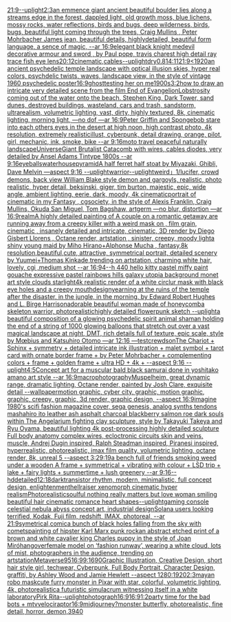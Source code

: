 [21:9](https://www.ebank.nz/aiartgenerator?category=21%3A9)[--uplight](https://www.ebank.nz/aiartgenerator?category=--uplight)[2:3](https://www.ebank.nz/aiartgenerator?category=2%3A3)[an emmence giant ancient  beautiful boulder lies along a  streams edge in  the forest,  dappled light, old growth moss,  blue lichens, mossy rocks, water reflections,  birds and bugs, deep wilderness, birds, bugs, beautiful light coming through the trees, Craig Mullins , Peter Mohrbacher James jean,  beautiful details, highlydetailed, beautiful form language, a sence of magic, --ar 16:9](https://www.ebank.nz/aiartgenerator?category=an%20emmence%20giant%20ancient%20%20beautiful%20boulder%20lies%20along%20a%20%20streams%20edge%20in%20%20the%20forest%2C%20%20dappled%20light%2C%20old%20growth%20moss%2C%20%20blue%20lichens%2C%20mossy%20rocks%2C%20water%20reflections%2C%20%20birds%20and%20bugs%2C%20deep%20wilderness%2C%20birds%2C%20bugs%2C%20beautiful%20light%20coming%20through%20the%20trees%2C%20Craig%20Mullins%20%2C%20Peter%20Mohrbacher%20James%20jean%2C%20%20beautiful%20details%2C%20highlydetailed%2C%20beautiful%20form%20language%2C%20a%20sence%20of%20magic%2C%20--ar%2016%3A9)[elegant black knight medevil decorative armour and sword , by Paul pope, travis charest high detail ray trace fish eye lens](https://www.ebank.nz/aiartgenerator?category=elegant%20black%20knight%20medevil%20decorative%20armour%20and%20sword%20%2C%20by%20Paul%20pope%2C%20travis%20charest%20high%20detail%20ray%20trace%20fish%20eye%20lens)[20:12](https://www.ebank.nz/aiartgenerator?category=20%3A12)[cinematic,](https://www.ebank.nz/aiartgenerator?category=cinematic%2C)[cables](https://www.ebank.nz/aiartgenerator?category=cables)[--uplight](https://www.ebank.nz/aiartgenerator?category=--uplight)[dry](https://www.ebank.nz/aiartgenerator?category=dry)[0.8](https://www.ebank.nz/aiartgenerator?category=0.8)[14:11](https://www.ebank.nz/aiartgenerator?category=14%3A11)[21:9](https://www.ebank.nz/aiartgenerator?category=21%3A9)[<1920](https://www.ebank.nz/aiartgenerator?category=%3C1920)[an ancient psychedelic temple landscape with optical illusion skies, hyper real colors, psychdelic twists, waves, landscape view, in the style of vintage 1960 psychedelic poster](https://www.ebank.nz/aiartgenerator?category=an%20ancient%20psychedelic%20temple%20landscape%20with%20optical%20illusion%20skies%2C%20hyper%20real%20colors%2C%20psychdelic%20twists%2C%20waves%2C%20landscape%20view%2C%20in%20the%20style%20of%20vintage%201960%20psychedelic%20poster)[16:9](https://www.ebank.nz/aiartgenerator?category=16%3A9)[ghost](https://www.ebank.nz/aiartgenerator?category=ghost)[testing her on me](https://www.ebank.nz/aiartgenerator?category=testing%20her%20on%20me)[1900s](https://www.ebank.nz/aiartgenerator?category=1900s)[3:2](https://www.ebank.nz/aiartgenerator?category=3%3A2)[how to draw an intricate very detailed scene from the film End of Evangelion](https://www.ebank.nz/aiartgenerator?category=how%20to%20draw%20an%20intricate%20very%20detailed%20scene%20from%20the%20film%20End%20of%20Evangelion)[Lobstrosity coming out of the water onto the beach. Stephen King, Dark Tower, sand dunes, destroyed buildings, wasteland, cars and trash, sandstorm, ultrarealism, volumetric lighting, vast, dirty, highly textured, 8k, cinematic lighting, morning light, —no dof —ar 16:9](https://www.ebank.nz/aiartgenerator?category=Lobstrosity%20coming%20out%20of%20the%20water%20onto%20the%20beach.%20Stephen%20King%2C%20Dark%20Tower%2C%20sand%20dunes%2C%20destroyed%20buildings%2C%20wasteland%2C%20cars%20and%20trash%2C%20sandstorm%2C%20ultrarealism%2C%20volumetric%20lighting%2C%20vast%2C%20dirty%2C%20highly%20textured%2C%208k%2C%20cinematic%20lighting%2C%20morning%20light%2C%20%E2%80%94no%20dof%20%E2%80%94ar%2016%3A9)[Peter Griffin and Spongebob stare into each others eyes in the desert at high noon, high contrast photo, 4k resolution, extremely realistic](https://www.ebank.nz/aiartgenerator?category=Peter%20Griffin%20and%20Spongebob%20stare%20into%20each%20others%20eyes%20in%20the%20desert%20at%20high%20noon%2C%20high%20contrast%20photo%2C%204k%20resolution%2C%20extremely%20realistic)[illust, cyberpunk, detail drawing, orange, pilot, girl, mechanic, ink, smoke, bike --ar 9:16](https://www.ebank.nz/aiartgenerator?category=illust%2C%20cyberpunk%2C%20detail%20drawing%2C%20orange%2C%20pilot%2C%20girl%2C%20mechanic%2C%20ink%2C%20smoke%2C%20bike%20--ar%209%3A16)[moto travel peaceful naturally landscape](https://www.ebank.nz/aiartgenerator?category=moto%20travel%20peaceful%20naturally%20landscape)[Universe](https://www.ebank.nz/aiartgenerator?category=Universe)[Giant Brutalist Catacomb with wires, cables diodes, very detailed by Ansel Adams Tintype 1800s --ar  9:16](https://www.ebank.nz/aiartgenerator?category=Giant%20Brutalist%20Catacomb%20with%20wires%2C%20cables%20diodes%2C%20very%20detailed%20by%20Ansel%20Adams%20Tintype%201800s%20--ar%20%209%3A16)[eyeballs](https://www.ebank.nz/aiartgenerator?category=eyeballs)[waterhouse](https://www.ebank.nz/aiartgenerator?category=waterhouse)[pyramid](https://www.ebank.nz/aiartgenerator?category=pyramid)[A half ferret half stoat by Miyazaki, Ghibli, Dave Melvin —aspect 9:16 --uplight](https://www.ebank.nz/aiartgenerator?category=A%20half%20ferret%20half%20stoat%20by%20Miyazaki%2C%20Ghibli%2C%20Dave%20Melvin%20%E2%80%94aspect%209%3A16%20--uplight)[warrior](https://www.ebank.nz/aiartgenerator?category=warrior)[--uplight](https://www.ebank.nz/aiartgenerator?category=--uplight)[weird」](https://www.ebank.nz/aiartgenerator?category=weird%E3%80%8D)[1](https://www.ebank.nz/aiartgenerator?category=1)[/lucifer, crowd demons, back view William Blake style demon and gargoyls, realistic, photo realistic, hyper detail, beksinski, giger, tim burton, majestic, epic, wide angle, ambient lighting, eerie, dark, moody, 4k cinematic](https://www.ebank.nz/aiartgenerator?category=/lucifer%2C%20crowd%20demons%2C%20back%20view%20William%20Blake%20style%20demon%20and%20gargoyls%2C%20realistic%2C%20photo%20realistic%2C%20hyper%20detail%2C%20beksinski%2C%20giger%2C%20tim%20burton%2C%20majestic%2C%20epic%2C%20wide%20angle%2C%20ambient%20lighting%2C%20eerie%2C%20dark%2C%20moody%2C%204k%20cinematic)[portrait of cinematic in my Fantasy , cgsociety, in the style of Alexis Franklin, Craig Mullins, Okuda San Miguel, Tom Bagshaw, artgerm —no blur, distortion —ar 16:9](https://www.ebank.nz/aiartgenerator?category=portrait%20of%20cinematic%20in%20my%20Fantasy%20%2C%20cgsociety%2C%20in%20the%20style%20of%20Alexis%20Franklin%2C%20Craig%20Mullins%2C%20Okuda%20San%20Miguel%2C%20Tom%20Bagshaw%2C%20artgerm%20%E2%80%94no%20blur%2C%20distortion%20%E2%80%94ar%2016%3A9)[realm](https://www.ebank.nz/aiartgenerator?category=realm)[](https://www.ebank.nz/aiartgenerator?category=)[A highly detailed painting of A couple on a romantic getaway are running away from a creepy killer with a weird mask on  , film grain, cinematic , insanely detailed and intricate, cinematic, 3D render by Diego Gisbert Llorens , Octane render, artstation , sinister, creepy, moody light](https://www.ebank.nz/aiartgenerator?category=A%20highly%20detailed%20painting%20of%20A%20couple%20on%20a%20romantic%20getaway%20are%20running%20away%20from%20a%20creepy%20killer%20with%20a%20weird%20mask%20on%20%20%2C%20film%20grain%2C%20cinematic%20%2C%20insanely%20detailed%20and%20intricate%2C%20cinematic%2C%203D%20render%20by%20Diego%20Gisbert%20Llorens%20%2C%20Octane%20render%2C%20artstation%20%2C%20sinister%2C%20creepy%2C%20moody%20light)[a shiny young maid by Miho Hirano+Alphonse Mucha , fantasy,8k resolution,beautiful,cute, attractive, symmetrical portrait, detailed scenery by Yuumei+Thomas Kinkade,trending on artstation, charming,white hair, lovely, cgi ,medium shot --ar 16:9](https://www.ebank.nz/aiartgenerator?category=a%20shiny%20young%20maid%20by%20Miho%20Hirano%2BAlphonse%20Mucha%20%2C%20fantasy%2C8k%20resolution%2Cbeautiful%2Ccute%2C%20attractive%2C%20symmetrical%20portrait%2C%20detailed%20scenery%20by%20Yuumei%2BThomas%20Kinkade%2Ctrending%20on%20artstation%2C%20charming%2Cwhite%20hair%2C%20lovely%2C%20cgi%20%2Cmedium%20shot%20--ar%2016%3A9)[4](https://www.ebank.nz/aiartgenerator?category=4)[--h 440 hello kitty pastel miffy paint gouache expressive pastel rainbows hills galaxy utopia background monet art style clouds starlight](https://www.ebank.nz/aiartgenerator?category=--h%20440%20hello%20kitty%20pastel%20miffy%20paint%20gouache%20expressive%20pastel%20rainbows%20hills%20galaxy%20utopia%20background%20monet%20art%20style%20clouds%20starlight)[4k realistic render of a white circlur mask with black eye holes and a creepy mouth](https://www.ebank.nz/aiartgenerator?category=4k%20realistic%20render%20of%20a%20white%20circlur%20mask%20with%20black%20eye%20holes%20and%20a%20creepy%20mouth)[design](https://www.ebank.nz/aiartgenerator?category=design)[yearning at the ruins of the temple after the disaster, in the jungle, in the morning, by Edward Robert Hughes and L. Birge Harrison](https://www.ebank.nz/aiartgenerator?category=yearning%20at%20the%20ruins%20of%20the%20temple%20after%20the%20disaster%2C%20in%20the%20jungle%2C%20in%20the%20morning%2C%20by%20Edward%20Robert%20Hughes%20and%20L.%20Birge%20Harrison)[adorable beautiful woman made of honeycomb](https://www.ebank.nz/aiartgenerator?category=adorable%20beautiful%20woman%20made%20of%20honeycomb)[a skeleton warrior, photorealistic](https://www.ebank.nz/aiartgenerator?category=a%20skeleton%20warrior%2C%20photorealistic)[highly detailed flowerpunk sketch --uplight](https://www.ebank.nz/aiartgenerator?category=highly%20detailed%20flowerpunk%20sketch%20--uplight)[a beautiful composition of a glowing psychedelic spirit animal shaman holding the end of a string of 1000 glowing balloons that stretch out over a vast magical landscape at night, DMT,  rich details full of texture, epic scale, style by Mœbius and Katsuhiro Otomo —ar 12:16 —test](https://www.ebank.nz/aiartgenerator?category=a%20beautiful%20composition%20of%20a%20glowing%20psychedelic%20spirit%20animal%20shaman%20holding%20the%20end%20of%20a%20string%20of%201000%20glowing%20balloons%20that%20stretch%20out%20over%20a%20vast%20magical%20landscape%20at%20night%2C%20DMT%2C%20%20rich%20details%20full%20of%20texture%2C%20epic%20scale%2C%20style%20by%20M%C5%93bius%20and%20Katsuhiro%20Otomo%20%E2%80%94ar%2012%3A16%20%E2%80%94test)[crewdson](https://www.ebank.nz/aiartgenerator?category=crewdson)[The Chariot + Sphinx + symmetry + detailed intricate ink illustration + malet symbol + tarot card with ornate border frame + by Peter Mohrbacher + complementing colors + frame + golden frame + ultra HD + 4k + --aspect 9:16 --uplight](https://www.ebank.nz/aiartgenerator?category=The%20Chariot%20%2B%20Sphinx%20%2B%20symmetry%20%2B%20detailed%20intricate%20ink%20illustration%20%2B%20malet%20symbol%20%2B%20tarot%20card%20with%20ornate%20border%20frame%20%2B%20by%20Peter%20Mohrbacher%20%2B%20complementing%20colors%20%2B%20frame%20%2B%20golden%20frame%20%2B%20ultra%20HD%20%2B%204k%20%2B%20--aspect%209%3A16%20--uplight)[4:5](https://www.ebank.nz/aiartgenerator?category=4%3A5)[Concept art for a muscular bald black samurai done in yoshitako amano art style --ar 16:9](https://www.ebank.nz/aiartgenerator?category=Concept%20art%20for%20a%20muscular%20bald%20black%20samurai%20done%20in%20yoshitako%20amano%20art%20style%20--ar%2016%3A9)[macrophotography](https://www.ebank.nz/aiartgenerator?category=macrophotography)[Muspelheim, great dynamic range, dramatic lighting, Octane render,  painted by Josh Clare, exquisite detail --wallpaper](https://www.ebank.nz/aiartgenerator?category=Muspelheim%2C%20great%20dynamic%20range%2C%20dramatic%20lighting%2C%20Octane%20render%2C%20%20painted%20by%20Josh%20Clare%2C%20exquisite%20detail%20--wallpaper)[motion graphic, cyber city, graphic,  motion graphic, graphic,  creepy, graphic, 3d render, graphic design, --aspect 16:9](https://www.ebank.nz/aiartgenerator?category=motion%20graphic%2C%20cyber%20city%2C%20graphic%2C%20%20motion%20graphic%2C%20graphic%2C%20%20creepy%2C%20graphic%2C%203d%20render%2C%20graphic%20design%2C%20--aspect%2016%3A9)[imagine 1980's scifi fashion magazine cover, sega genesis, analog synths tendons mashahiro ito leather ash asphalt charcoal blackberry salmon roe dark souls within The Angelarium fighting clay sculpture, style by Takayuki Takeya and Ryu Oyama, beautiful lighting 4k post-processing highly detailed sculpture Full body anatomy complex,wires, ecloctronic circuits skin and veins, muscle, Andrej Dugin inspired, Ralph Steadman inspired, Piranesi inspired, hyperrealistic, photorealistic, imax film quality, volumetric lighting, octane render, 8k, unreal 5   --aspect 3:2](https://www.ebank.nz/aiartgenerator?category=imagine%201980%27s%20scifi%20fashion%20magazine%20cover%2C%20sega%20genesis%2C%20analog%20synths%20tendons%20mashahiro%20ito%20leather%20ash%20asphalt%20charcoal%20blackberry%20salmon%20roe%20dark%20souls%20within%20The%20Angelarium%20fighting%20clay%20sculpture%2C%20style%20by%20Takayuki%20Takeya%20and%20Ryu%20Oyama%2C%20beautiful%20lighting%204k%20post-processing%20highly%20detailed%20sculpture%20Full%20body%20anatomy%20complex%2Cwires%2C%20ecloctronic%20circuits%20skin%20and%20veins%2C%20muscle%2C%20Andrej%20Dugin%20inspired%2C%20Ralph%20Steadman%20inspired%2C%20Piranesi%20inspired%2C%20hyperrealistic%2C%20photorealistic%2C%20imax%20film%20quality%2C%20volumetric%20lighting%2C%20octane%20render%2C%208k%2C%20unreal%205%20%20%20--aspect%203%3A2)[9:19](https://www.ebank.nz/aiartgenerator?category=9%3A19)[a bench full of friends smoking weed under a wooden A frame + symmetrical + vibrating with colour + LSD trip + lake + fairy lights + summertime + lush greenery --ar 9:16](https://www.ebank.nz/aiartgenerator?category=a%20bench%20full%20of%20friends%20smoking%20weed%20under%20a%20wooden%20A%20frame%20%2B%20symmetrical%20%2B%20vibrating%20with%20colour%20%2B%20LSD%20trip%20%2B%20lake%20%2B%20fairy%20lights%20%2B%20summertime%20%2B%20lush%20greenery%20--ar%209%3A16)[--hd](https://www.ebank.nz/aiartgenerator?category=--hd)[detailed](https://www.ebank.nz/aiartgenerator?category=detailed)[12:18](https://www.ebank.nz/aiartgenerator?category=12%3A18)[dark](https://www.ebank.nz/aiartgenerator?category=dark)[transistor rhythm, modern, minimalistic, full concept design, enlightenment](https://www.ebank.nz/aiartgenerator?category=transistor%20rhythm%2C%20modern%2C%20minimalistic%2C%20full%20concept%20design%2C%20enlightenment)[hellraiser xenomorph cinematic hyper realism](https://www.ebank.nz/aiartgenerator?category=hellraiser%20xenomorph%20cinematic%20hyper%20realism)[Photorealistic](https://www.ebank.nz/aiartgenerator?category=Photorealistic)[soulful nothing really matters but love woman smiling beautiful hair cinematic romance heart shapes](https://www.ebank.nz/aiartgenerator?category=soulful%20nothing%20really%20matters%20but%20love%20woman%20smiling%20beautiful%20hair%20cinematic%20romance%20heart%20shapes)[--uplight](https://www.ebank.nz/aiartgenerator?category=--uplight)[gaming console celestial nebula abyss concept art, industrial design](https://www.ebank.nz/aiartgenerator?category=gaming%20console%20celestial%20nebula%20abyss%20concept%20art%2C%20industrial%20design)[Solana users looking terrified, Kodak, Fuji film, redshift, IMAX, photoreal, --ar 21:9](https://www.ebank.nz/aiartgenerator?category=Solana%20users%20looking%20terrified%2C%20Kodak%2C%20Fuji%20film%2C%20redshift%2C%20IMAX%2C%20photoreal%2C%20--ar%2021%3A9)[symetrical,](https://www.ebank.nz/aiartgenerator?category=symetrical%2C)[comic](https://www.ebank.nz/aiartgenerator?category=comic)[a bunch of black holes falling from the sky with comets](https://www.ebank.nz/aiartgenerator?category=a%20bunch%20of%20black%20holes%20falling%20from%20the%20sky%20with%20comets)[painting of hipster Karl Marx punk rock](https://www.ebank.nz/aiartgenerator?category=painting%20of%20hipster%20Karl%20Marx%20punk%20rock)[an abstract etched print of a brown and white cavalier king Charles puppy in the style of Joan Miró](https://www.ebank.nz/aiartgenerator?category=an%20abstract%20etched%20print%20of%20a%20brown%20and%20white%20cavalier%20king%20Charles%20puppy%20in%20the%20style%20of%20Joan%20Mir%C3%B3)[hangover](https://www.ebank.nz/aiartgenerator?category=hangover)[female model on ‘fashion runway’, wearing a white cloud, lots of mist, photographers in the audience, trending on artstation](https://www.ebank.nz/aiartgenerator?category=female%20model%20on%20%E2%80%98fashion%20runway%E2%80%99%2C%20wearing%20a%20white%20cloud%2C%20lots%20of%20mist%2C%20photographers%20in%20the%20audience%2C%20trending%20on%20artstation)[Metaverse](https://www.ebank.nz/aiartgenerator?category=Metaverse)[95](https://www.ebank.nz/aiartgenerator?category=95)[16:9](https://www.ebank.nz/aiartgenerator?category=16%3A9)[9:16](https://www.ebank.nz/aiartgenerator?category=9%3A16)[90](https://www.ebank.nz/aiartgenerator?category=90)[Graphic Illustration, Creative Design, short hair style girl, techwear, Cyberpunk, Full Body Portrait, Character Design, graffiti, by Ashley Wood and Jamie Hewlett --aspect 1280:1920](https://www.ebank.nz/aiartgenerator?category=Graphic%20Illustration%2C%20Creative%20Design%2C%20short%20hair%20style%20girl%2C%20techwear%2C%20Cyberpunk%2C%20Full%20Body%20Portrait%2C%20Character%20Design%2C%20graffiti%2C%20by%20Ashley%20Wood%20and%20Jamie%20Hewlett%20--aspect%201280%3A1920)[2:3](https://www.ebank.nz/aiartgenerator?category=2%3A3)[mayan robo mask](https://www.ebank.nz/aiartgenerator?category=mayan%20robo%20mask)[cute furry monster in Pixar with star, colorful, volumetric lighting, 4k, photorealistic](https://www.ebank.nz/aiartgenerator?category=cute%20furry%20monster%20in%20Pixar%20with%20star%2C%20colorful%2C%20volumetric%20lighting%2C%204k%2C%20photorealistic)[a futuristic simulacrum witnessing itself in a white laboratory](https://www.ebank.nz/aiartgenerator?category=a%20futuristic%20simulacrum%20witnessing%20itself%20in%20a%20white%20laboratory)[Pirk Rita](https://www.ebank.nz/aiartgenerator?category=Pirk%20Rita)[--uplight](https://www.ebank.nz/aiartgenerator?category=--uplight)[photograph](https://www.ebank.nz/aiartgenerator?category=photograph)[16:9](https://www.ebank.nz/aiartgenerator?category=16%3A9)[16:9](https://www.ebank.nz/aiartgenerator?category=16%3A9)[1:2](https://www.ebank.nz/aiartgenerator?category=1%3A2)[party time for the bad bots + mtv](https://www.ebank.nz/aiartgenerator?category=party%20time%20for%20the%20bad%20bots%20%2B%20mtv)[velociraptor](https://www.ebank.nz/aiartgenerator?category=velociraptor)[16:9](https://www.ebank.nz/aiartgenerator?category=16%3A9)[midjourney?](https://www.ebank.nz/aiartgenerator?category=midjourney%3F)[monster butterfly, photorealistic, fine detail, horror, demon,](https://www.ebank.nz/aiartgenerator?category=monster%20butterfly%2C%20photorealistic%2C%20fine%20detail%2C%20horror%2C%20demon%2C)[3940](https://www.ebank.nz/aiartgenerator?category=3940)